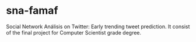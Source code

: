 # sna-famaf
Social Network Análisis on Twitter: Early trending tweet prediction. It consist of the final project for Computer Scientist grade degree.
